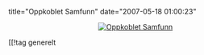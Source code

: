 title="Oppkoblet Samfunn"
date="2007-05-18 01:00:23"
<div align="center"><a href='http://pjatt.net/images/2007/05/online_communities.png' title='Oppkoblet Samfunn'><img src='http://pjatt.net/images/2007/05/online_communities.png' alt='Oppkoblet Samfunn'  /></a></div>

[[!tag  generelt
